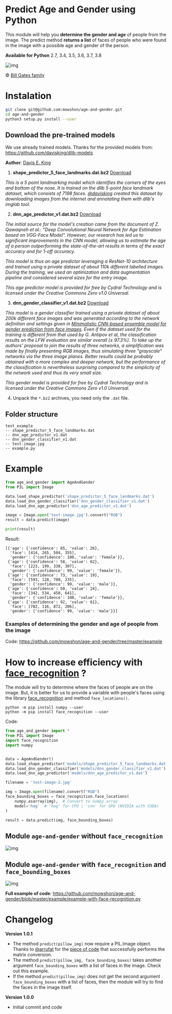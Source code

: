 # Predict Age and Gender using Python
This module will help you **determine the gender and age** of people from the image. The predict method **returns a list** of faces of people who were found in the image with a possible age and gender of the person.

**Available for Python** 2.7, 3.4, 3.5, 3.6, 3.7, 3.8

![img](https://raw.githubusercontent.com/mowshon/age-and-gender/master/example/result.jpg)

© [Bill Gates family](https://www.businessinsider.com/microsoft-bill-melinda-gates-drive-daughter-to-school-2019-4)

# Instalation

```bash
git clone git@github.com:mowshon/age-and-gender.git
cd age-and-gender
python3 setup.py install --user
```

## Download the pre-trained models

We use already trained models. Thanks for the provided models from: https://github.com/davisking/dlib-models

**Author**: [Davis E. King](https://github.com/davisking)

1. **shape_predictor_5_face_landmarks.dat.bz2** [Download](https://github.com/davisking/dlib-models/raw/master/shape_predictor_5_face_landmarks.dat.bz2)

_This is a 5 point landmarking model which identifies the corners of the eyes and bottom of the nose. It is trained on the dlib 5-point face landmark dataset, which consists of 7198 faces. [@davisking](https://github.com/davisking) created this dataset by downloading images from the internet and annotating them with dlib's imglab tool._
    
2. **dnn_age_predictor_v1.dat.bz2** [Download](https://github.com/davisking/dlib-models/raw/master/age-predictor/dnn_age_predictor_v1.dat.bz2)
    
_The initial source for the model's creation came from the document of Z. Qawaqneh et al.: "Deep Convolutional Neural Network for Age Estimation based on VGG-Face Model". However, our research has led us to significant improvements in the CNN model, allowing us to estimate the age of a person outperforming the state-of-the-art results in terms of the exact accuracy and for 1-off accuracy._

_This model is thus an age predictor leveraging a ResNet-10 architecture and trained using a private dataset of about 110k different labelled images. During the training, we used an optimization and data augmentation pipeline and considered several sizes for the entry image._

_This age predictor model is provided for free by Cydral Technology and is licensed under the Creative Commons Zero v1.0 Universal._
    
3. **dnn_gender_classifier_v1.dat.bz2** [Download](https://github.com/davisking/dlib-models/raw/master/gender-classifier/dnn_gender_classifier_v1.dat.bz2)

_This model is a gender classifier trained using a private dataset of about 200k different face images and was generated according to the network definition and settings given in [Minimalistic CNN-based ensemble model for gender prediction from face images](http://www.eurecom.fr/fr/publication/4768/download/mm-publi-4768.pdf). Even if the dataset used for the training is different from that used by G. Antipov et al, the classification results on the LFW evaluation are similar overall (± 97.3%). To take up the authors' proposal to join the results of three networks, a simplification was made by finally presenting RGB images, thus simulating three "grayscale" networks via the three image planes. Better results could be probably obtained with a more complex and deeper network, but the performance of the classification is nevertheless surprising compared to the simplicity of the network used and thus its very small size._

_This gender model is provided for free by Cydral Technology and is licensed under the Creative Commons Zero v1.0 Universal._
    
4. Unpack the `*.bz2` archives, you need only the `.dat` file.

## Folder structure

```
test_example
-- shape_predictor_5_face_landmarks.dat
-- dnn_age_predictor_v1.dat
-- dnn_gender_classifier_v1.dat
-- test-image.jpg
-- example.py
```

# Example

```python
from age_and_gender import AgeAndGender
from PIL import Image

data.load_shape_predictor('shape_predictor_5_face_landmarks.dat')
data.load_dnn_gender_classifier('dnn_gender_classifier_v1.dat')
data.load_dnn_age_predictor('dnn_age_predictor_v1.dat')

image = Image.open('test-image.jpg').convert("RGB")
result = data.predict(image)

print(result)
```

Result:

```
[{'age': {'confidence': 85, 'value': 26},
  'face': [414, 265, 504, 355],
  'gender': {'confidence': 100, 'value': 'female'}},
 {'age': {'confidence': 58, 'value': 62},
  'face': [223, 199, 330, 307],
  'gender': {'confidence': 99, 'value': 'female'}},
 {'age': {'confidence': 73, 'value': 19},
  'face': [593, 128, 700, 235],
  'gender': {'confidence': 99, 'value': 'male'}},
 {'age': {'confidence': 50, 'value': 24},
  'face': [342, 534, 450, 641],
  'gender': {'confidence': 100, 'value': 'female'}},
 {'age': {'confidence': 92, 'value': 61},
  'face': [782, 116, 872, 206],
  'gender': {'confidence': 99, 'value': 'male'}}]
```

### Examples of determining the gender and age of people from the image
Code: https://github.com/mowshon/age-and-gender/tree/master/example

# How to increase efficiency with [face_recognition](https://github.com/ageitgey/face_recognition) ?

The module will try to determine where the faces of people are on the image. But, it is better for us to provide a variable with people's faces using the library [face_recognition](https://github.com/ageitgey/face_recognition) and method `face_locations()`.

```
python -m pip install numpy --user
python -m pip install face_recognition --user
```

Code:

```python
from age_and_gender import *
from PIL import Image
import face_recognition
import numpy


data = AgeAndGender()
data.load_shape_predictor('models/shape_predictor_5_face_landmarks.dat')
data.load_dnn_gender_classifier('models/dnn_gender_classifier_v1.dat')
data.load_dnn_age_predictor('models/dnn_age_predictor_v1.dat')

filename = 'test-image-2.jpg'

img = Image.open(filename).convert("RGB")
face_bounding_boxes = face_recognition.face_locations(
    numpy.asarray(img),  # Convert to numpy array
    model='hog'  # 'hog' for CPU | 'cnn' for GPU (NVIDIA with CUDA)
)

result = data.predict(img, face_bounding_boxes)
```

## Module `age-and-gender` without `face_recognition`

![img](https://raw.githubusercontent.com/mowshon/age-and-gender/master/example/result-2-default.jpg)

## Module `age-and-gender` with `face_recognition` and `face_bounding_boxes`

![img](https://raw.githubusercontent.com/mowshon/age-and-gender/master/example/result-2.jpg)

**Full example of code**: https://github.com/mowshon/age-and-gender/blob/master/example/example-with-face-recognition.py



# Changelog

**Version 1.0.1**
- The method `predict(pillow_img)` now require a PIL.Image object. Thanks to [@arrufat](https://github.com/arrufat) for the [piece of code](https://github.com/arrufat/wallyfinder/blob/2a3ddc1af2b676ad434574fecd9be0004c0fcc23/src/wallyfinder.cpp#L8-L42) that successfully performs the matrix conversion.
- The method `predict(pillow_img, face_bounding_boxes)` takes another argument `face_bounding_boxes` with a list of faces in the image. Check out this example. 
- If the method `predict(pillow_img)` does not get the second argument `face_bounding_boxes` with a list of faces, then the module will try to find the faces in the image itself.

**Version 1.0.0**
- Initial commit and code
